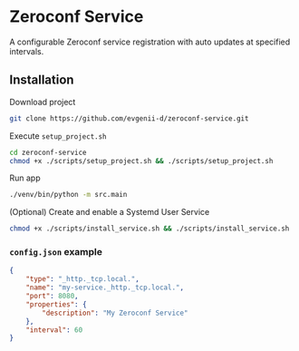 # Zeroconf Service

A configurable Zeroconf service registration with auto updates at specified intervals.

## Installation

Download project

```bash
git clone https://github.com/evgenii-d/zeroconf-service.git
```

Execute `setup_project.sh`

```bash
cd zeroconf-service
chmod +x ./scripts/setup_project.sh && ./scripts/setup_project.sh
```

Run app

```bash
./venv/bin/python -m src.main
```

(Optional) Create and enable a Systemd User Service

```bash
chmod +x ./scripts/install_service.sh && ./scripts/install_service.sh
```

### `config.json` example

```json
{
    "type": "_http._tcp.local.",
    "name": "my-service._http._tcp.local.",
    "port": 8080,
    "properties": {
        "description": "My Zeroconf Service"
    },
    "interval": 60
}
```
